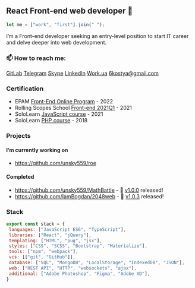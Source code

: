 ## React Front-end web developer 👋
```javascript
let me = ["work", "first"].join(" ");
```

I’m a Front-end developer seeking an entry-level position to start IT career and delve deeper into web development.

### 📫 How to reach me: 

[GitLab](https://gitlab.com/6kostya) [Telegram](https://t.me/unsky559) [Skype](https://join.skype.com/invite/JbXgTdwUHn7n) [LinkedIn](https://www.linkedin.com/in/unsky559) [Work.ua](https://www.work.ua/ru/resumes/6858932/) 6kostya@gmail.com

### Certification

- EPAM [Front-End Online Program](https://training.epam.ua/#!/Training/3214?lang=ua) - 2022
- Rolling Scopes School [Front-end 2021Q1](https://rs.school/js/) - 2021
- SoloLearn [JavaScript course](https://www.sololearn.com/certificates/course/en/6895628/1024/landscape/png/) - 2021
- SoloLearn [PHP course](https://www.sololearn.com/Certificate/1059-6895628/jpg/) - 2018
<!--- 
 - Osvita Diia [Digit chart](https://osvita.diia.gov.ua/digigram-share/yVKOhqmQyL30bOukUl4CsTk2ioxtXX_H) - 2021
 - Osvita Diia [General digital literacy test](https://osvita.diia.gov.ua/share/ZMLCHvR0X0sHPHYkokX34hCfv-QjCzKb) - 2021 
--->

### Projects
#### I’m currently working on

- https://github.com/unsky559/roe

#### Completed

- https://github.com/unsky559/MathBattle - 🥳 [v1.0.0](https://github.com/unsky559/mathBattle/releases/tag/v1.0.0) released!
- https://github.com/IamBogdan/2048web - 🥳 [v1.0.3](https://github.com/IamBogdan/2048web/releases/tag/v1.0.3) released!

### Stack


```javascript
export const stack = {
 languages: ["JavaScript ES6", "TypeScript"],
 libraries: ["React", "jQuery"],
 templating: ["HTML", "pug", "jsx"],
 styles: ["CSS", "SCSS", "Bootstrap", "Materialize"],
 tools: ["npm", "webpack"],
 vcs: [["git", "GitHub"]],
 database: ["SQL", "MongoDB", "LocalStorage", "IndexedDB", "JSON"],
 web: ["REST API", "HTTP", "websockets", "ajax"],
 additional: ["Adobe Photoshop", "Figma", "Adobe XD"],
}
```

<!--- 
- JavaScript ES6, TypeScript; 
- jQuery; 
- HTML, pug; 
- CSS, SCSS, bootstrap; 
- npm, Webpack; 
- GIT; 
- SQL, JSON; 
- REST API, HTTP, socket.io, ajax;
- Adobe Photoshop, Figma, Adobe Xd.
--->
